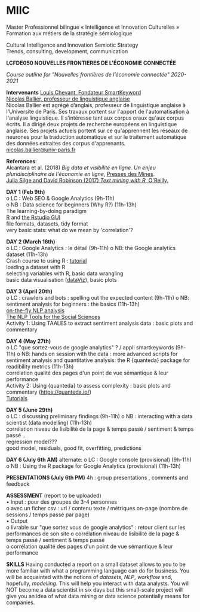 # MIIC

Master Professionnel bilingue « Intelligence et Innovation Culturelles »  
Formation aux métiers de la stratégie sémiologique  


Cultural Intelligence and Innovation Semiotic Strategy  
Trends, consulting, development, communication  



**LCFDE050	NOUVELLES FRONTIERES DE L'ÉCONOMIE CONNECTÉE**  

*Course outline for "Nouvelles frontières de l’économie connectée" 2020-2021*  


**Intervenants**
[Louis Chevant, Fondateur SmartKeyword](https://smartkeyword.io/a-propos/)  
[Nicolas Ballier, professeur de linguistique anglaise](http://www.clillac-arp.univ-paris-diderot.fr/user/nicolas_ballier)  
Nicolas Ballier est agrégé d’anglais, professeur de linguistique anglaise à l'Universite de Paris. Ses travaux portent sur l'apport de l'automatisation à l'analyse linguistique. Il s’intéresse tant aux corpus oraux qu'aux corpus écrits. Il a dirigé deux projets de recherche européens en linguistique anglaise. Ses projets actuels portent sur ce qu'apprennent les réseaux de neurones pour la traduction automatique et sur le traitement automatique des données extraites des corpus d'apprenants.  
nicolas.ballier@univ-paris.fr


**References**:  
Alcantara et al. (2018) *Big data et visibilité en ligne. Un enjeu pluridisciplinaire de l'économie en ligne*, [Presses des Mines](https://www.pressesdesmines.com/produit/big-data-et-visibilite-en-ligne/).  
[Julia Silge and David Robinson (2017) *Text mining with R*, O'Reilly.](https://www.tidytextmining.com/)  


**DAY 1 (Feb 9th)**  
o	LC : Web SEO & Google Analytics (9h-11h)  
o	NB : Data science for beginners (Why R?) (11h-13h)  
The learning-by-doing paradigm  
[R](https://cran.r-project.org/bin/windows/base/) and [the Rstudio GUI](https://rstudio.com/products/rstudio/download/)  
file formats, datasets, tidy format  
very basic stats: what do we mean by 'correlation'?

**DAY 2 (March 16th)**  
o	LC : Google Analytics : le détail  (9h-11h)
o	NB: the Google analytics dataset  (11h-13h)  
Crash course to using R :  [tutorial](https://paulalisson.github.io/teaching.html)  
loading a dataset with R   
selecting variables with R, basic data wrangling  
basic data visualisation ([dataViz](https://www.r-graph-gallery.com/)), basic plots  

**DAY 3 (April 20th)**    
o	LC : crawlers and bots : spelling out the expected content  (9h-11h)
o	NB: sentiment analysis for beginners : the basics  (11h-13h)  
[on-the-fly NLP analysis](http://corenlp.run/)  
[The NLP Tools for the Social Sciences](https://www.linguisticanalysistools.org/)  
Activity 1: Using TAALES to extract sentiment analysis data : basic plots and commentary


**DAY 4 (May 27th)**  
o	LC "que sortez-vous de google analytics" ?   / appli smartkeywords (9h-11h)
o	NB: hands on session with the data : more advanced scripts for sentiment analysis and quantitative analysis: the R {quanteda} package for readibility metrics  (11h-13h)  
	corrélation qualité des pages d'un point de vue sémantique & leur performance  
Activity 2: Using {quanteda} to assess complexity : basic plots and commentary
(https://quanteda.io/)  
[Tutorials](https://tutorials.quanteda.io/)


**DAY 5  (June 29th)**  
o	LC :  discussing preliminary findings  (9h-11h)
o	NB  : interacting with a data scientist (data modelling)  (11h-13h)  
corrélation niveau de lisibilité de la page & temps passé / sentiment & temps passé ..  
regression model???   
good model, residuals, good fit, overfitting, predictions  


**DAY 6 (July 6th AM)**
alternate:
o	LC :  Google console (provisional)  (9h-11h)
o	NB  : Using the R package for Google Analytics (provisional) (11h-13h)  


**PRESENTATIONS (July 6th PM)**
4h : group presentations , comments and feedback


**ASSESSMENT** (report to be uploaded)  
•	Input :  pour des groupes de 3-4 personnes  
o	avec un ficher csv : url / contenu texte / métriques on-page (nombre de sessions / temps passé par page)  
•	Output  
o	livrable sur "que sortez vous de google analytics"  : retour client sur les performances de son site
o	corrélation niveau de lisibilité de la page & temps passé / sentiment & temps passé  
o  corrélation qualité des pages d'un point de vue sémantique & leur performance  


**SKILLS**
Having conducted a report on a small dataset allows to you to be more familiar with what a programming language can do for business. You will be acquainted  with the notions of *datasets*, *NLP*, *workflow* and, hopefully, *modelling*. This will help you interact with data analysts. You will NOT become a data scientist in six days but this small-scale project will give you an idea of what data mining or data science potentially means for companies.   



